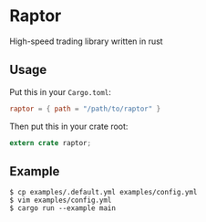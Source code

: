 # Raptor
High-speed trading library written in rust

## Usage
Put this in your `Cargo.toml`:
```toml
raptor = { path = "/path/to/raptor" }
```

Then put this in your crate root:
```rust
extern crate raptor;
```

## Example
```
$ cp examples/.default.yml examples/config.yml
$ vim examples/config.yml
$ cargo run --example main
```
